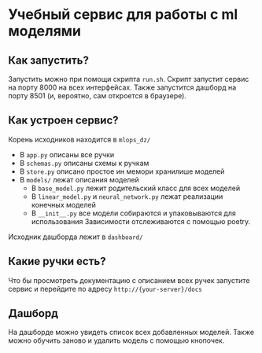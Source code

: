 # Учебный сервис для работы с ml моделями

## Как запустить?
Запустить можно при помощи скрипта `run.sh`. Скрипт запустит сервис на порту 8000 на всех интерфейсах. Также запустится дашборд на порту 8501 (и, вероятно, сам откроется в браузере).

## Как устроен сервис?
Корень исходников находится в `mlops_dz/`
- В `app.py` описаны все ручки
- В `schemas.py` описаны схемы к ручкам
- В `store.py` описано простое ин мемори хранилише моделей
- В `models/` лежат описания моделей
  - В `base_model.py` лежит родительский класс для всех моделей
  - В `linear_model.py` и `neural_network.py` лежат реализации конечных моделей
  - В `__init__.py` все модели собираются и упаковываются для использования
Зависимости отслеживаются с помощью poetry.

Исходник дашборда лежит в `dashboard/`

## Какие ручки есть?
Что бы просмотреть документацию с описанием всех ручек запустите сервис и перейдите по адресу `http://{your-server}/docs`

## Дашборд
На дашборде можно увидеть список всех добавленных моделей. Также можно обучить заново и удалить модель с помощью кнопочек.
